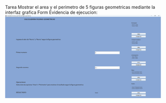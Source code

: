 Tarea
Mostrar el area y el perimetro de 5 figuras geometricas mediante la interfaz grafica Form
Evidencia de ejecucion:
![Captura](https://github.com/IsaacMorocho/Interfaz-grafica-POO/blob/main/%7B966874B6-9969-4FF6-8102-BEEE87A835D1%7D.png)
